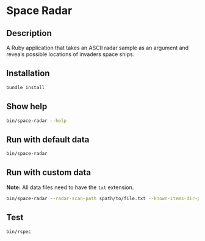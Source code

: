 # Space Radar

## Description

A Ruby application that takes an ASCII radar sample as an argument and reveals possible locations of invaders space ships.

## Installation

```bash
bundle install
```

## Show help

```bash
bin/space-radar --help
```

## Run with default data

```bash
bin/space-radar
```

## Run with custom data

**Note:** All data files need to have the `txt` extension.

```bash
bin/space-radar --radar-scan-path spath/to/file.txt --known-items-dir-path path/to/folder
```

## Test

```bash
bin/rspec
```

